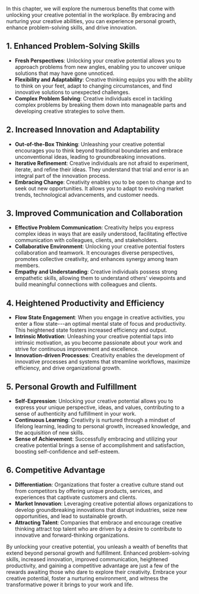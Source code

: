
In this chapter, we will explore the numerous benefits that come with unlocking your creative potential in the workplace. By embracing and nurturing your creative abilities, you can experience personal growth, enhance problem-solving skills, and drive innovation.

**1. Enhanced Problem-Solving Skills**
--------------------------------------

* **Fresh Perspectives**: Unlocking your creative potential allows you to approach problems from new angles, enabling you to uncover unique solutions that may have gone unnoticed.
* **Flexibility and Adaptability**: Creative thinking equips you with the ability to think on your feet, adapt to changing circumstances, and find innovative solutions to unexpected challenges.
* **Complex Problem Solving**: Creative individuals excel in tackling complex problems by breaking them down into manageable parts and developing creative strategies to solve them.

**2. Increased Innovation and Adaptability**
--------------------------------------------

* **Out-of-the-Box Thinking**: Unleashing your creative potential encourages you to think beyond traditional boundaries and embrace unconventional ideas, leading to groundbreaking innovations.
* **Iterative Refinement**: Creative individuals are not afraid to experiment, iterate, and refine their ideas. They understand that trial and error is an integral part of the innovation process.
* **Embracing Change**: Creativity enables you to be open to change and to seek out new opportunities. It allows you to adapt to evolving market trends, technological advancements, and customer needs.

**3. Improved Communication and Collaboration**
-----------------------------------------------

* **Effective Problem Communication**: Creativity helps you express complex ideas in ways that are easily understood, facilitating effective communication with colleagues, clients, and stakeholders.
* **Collaborative Environment**: Unlocking your creative potential fosters collaboration and teamwork. It encourages diverse perspectives, promotes collective creativity, and enhances synergy among team members.
* **Empathy and Understanding**: Creative individuals possess strong empathetic skills, allowing them to understand others' viewpoints and build meaningful connections with colleagues and clients.

**4. Heightened Productivity and Efficiency**
---------------------------------------------

* **Flow State Engagement**: When you engage in creative activities, you enter a flow state---an optimal mental state of focus and productivity. This heightened state fosters increased efficiency and output.
* **Intrinsic Motivation**: Unleashing your creative potential taps into intrinsic motivation, as you become passionate about your work and strive for continuous improvement and excellence.
* **Innovation-driven Processes**: Creativity enables the development of innovative processes and systems that streamline workflows, maximize efficiency, and drive organizational growth.

**5. Personal Growth and Fulfillment**
--------------------------------------

* **Self-Expression**: Unlocking your creative potential allows you to express your unique perspective, ideas, and values, contributing to a sense of authenticity and fulfillment in your work.
* **Continuous Learning**: Creativity is nurtured through a mindset of lifelong learning, leading to personal growth, increased knowledge, and the acquisition of new skills.
* **Sense of Achievement**: Successfully embracing and utilizing your creative potential brings a sense of accomplishment and satisfaction, boosting self-confidence and self-esteem.

**6. Competitive Advantage**
----------------------------

* **Differentiation**: Organizations that foster a creative culture stand out from competitors by offering unique products, services, and experiences that captivate customers and clients.
* **Market Innovation**: Leveraging creative potential allows organizations to develop groundbreaking innovations that disrupt industries, seize new opportunities, and lead to sustainable growth.
* **Attracting Talent**: Companies that embrace and encourage creative thinking attract top talent who are driven by a desire to contribute to innovative and forward-thinking organizations.

By unlocking your creative potential, you unleash a wealth of benefits that extend beyond personal growth and fulfillment. Enhanced problem-solving skills, increased innovation, improved communication, heightened productivity, and gaining a competitive advantage are just a few of the rewards awaiting those who dare to explore their creativity. Embrace your creative potential, foster a nurturing environment, and witness the transformative power it brings to your work and life.
